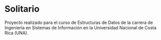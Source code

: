 # Solitario

Proyecto realizado para el curso de Estructuras de Datos de la carrera de Ingeniería en Sistemas de Información en la Universidad Nacional de Costa Rica (UNA).

